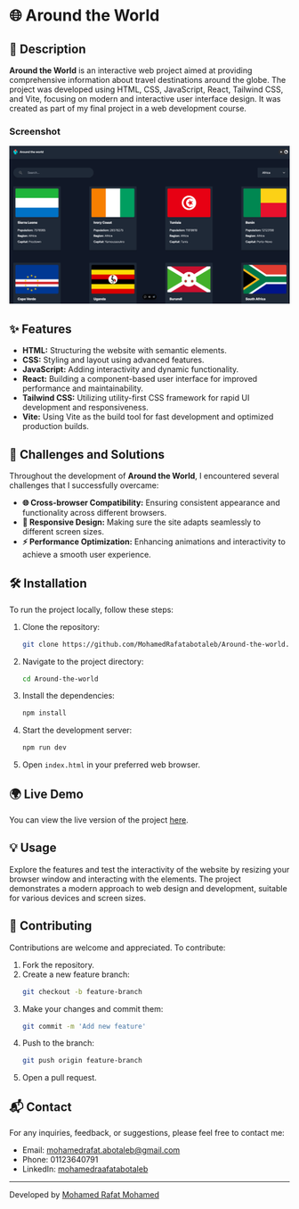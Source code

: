 # 🌐 Around the World

## 📝 Description

**Around the World** is an interactive web project aimed at providing comprehensive information about travel destinations around the globe. The project was developed using HTML, CSS, JavaScript, React, Tailwind CSS, and Vite, focusing on modern and interactive user interface design. It was created as part of my final project in a web development course.

### Screenshot

![Project Screenshot](Screenshot.png)

## ✨ Features

- **HTML:** Structuring the website with semantic elements.
- **CSS:** Styling and layout using advanced features.
- **JavaScript:** Adding interactivity and dynamic functionality.
- **React:** Building a component-based user interface for improved performance and maintainability.
- **Tailwind CSS:** Utilizing utility-first CSS framework for rapid UI development and responsiveness.
- **Vite:** Using Vite as the build tool for fast development and optimized production builds.

## 🚀 Challenges and Solutions

Throughout the development of **Around the World**, I encountered several challenges that I successfully overcame:
- **🌐 Cross-browser Compatibility:** Ensuring consistent appearance and functionality across different browsers.
- **📱 Responsive Design:** Making sure the site adapts seamlessly to different screen sizes.
- **⚡ Performance Optimization:** Enhancing animations and interactivity to achieve a smooth user experience.

## 🛠️ Installation

To run the project locally, follow these steps:
1. Clone the repository:
    ```bash
    git clone https://github.com/MohamedRafatabotaleb/Around-the-world.git
    ```
2. Navigate to the project directory:
    ```bash
    cd Around-the-world
    ```
3. Install the dependencies:
    ```bash
    npm install
    ```
4. Start the development server:
    ```bash
    npm run dev
    ```
5. Open `index.html` in your preferred web browser.

## 🌍 Live Demo

You can view the live version of the project [here](https://around-the-world-amber.vercel.app/).

## 💡 Usage

Explore the features and test the interactivity of the website by resizing your browser window and interacting with the elements. The project demonstrates a modern approach to web design and development, suitable for various devices and screen sizes.

## 🤝 Contributing

Contributions are welcome and appreciated. To contribute:
1. Fork the repository.
2. Create a new feature branch:
    ```bash
    git checkout -b feature-branch
    ```
3. Make your changes and commit them:
    ```bash
    git commit -m 'Add new feature'
    ```
4. Push to the branch:
    ```bash
    git push origin feature-branch
    ```
5. Open a pull request.

## 📬 Contact

For any inquiries, feedback, or suggestions, please feel free to contact me:
- Email: mohamedrafat.abotaleb@gmail.com
- Phone: 01123640791
- LinkedIn: [mohamedraafatabotaleb](https://www.linkedin.com/in/mohamedraafatabotaleb/)

---

Developed by [Mohamed Rafat Mohamed](https://github.com/MohamedRafatabotaleb)
